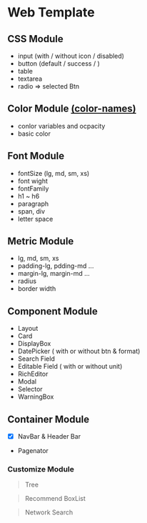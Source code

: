 # Web Template

## CSS Module
 - input (with / without icon / disabled)
 - button (default / success / )
 - table
 - textarea
 - radio => selected Btn


## Color Module [(color-names)](http://www.colorhexa.com/color-names)
- conlor variables and ocpacity
- basic color

## Font Module
- fontSize (lg, md, sm, xs)
- font wight
- fontFamily
- h1 ~ h6
- paragraph
- span, div
- letter space


## Metric Module
- lg, md, sm, xs
- padding-lg, pdding-md ...
- margin-lg, margin-md ...
- radius
- border width

## Component Module
- Layout
- Card
- DisplayBox
- DatePicker ( with or without btn & format)
- Search Field
- Editable Field ( with or without unit)
- RichEditor
- Modal
- Selector
- WarningBox

## Container Module
- [x] NavBar & Header Bar
- Pagenator

### Customize Module
> Tree

> Recommend BoxList

> Network Search
